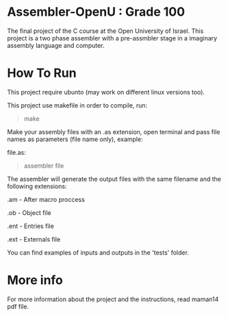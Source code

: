 # Assembler-OpenU : Grade 100
The final project of the C course at the Open University of Israel.
This project is a two phase assembler with a pre-assmbler stage in a imaginary assembly language and computer.
# How To Run
This project require ubunto (may work on different linux versions too).

This project use makefile in order to compile, run:

>  make

Make your assembly files with an .as extension, open terminal and pass file names as parameters (file name only), example:

file.as:

>   assembler file

The assembler will generate the output files with the same filename and the following extensions:

.am - After macro proccess

.ob - Object file

.ent - Entries file

.ext - Externals file

You can find examples of inputs and outputs in the 'tests' folder.

# More info
For more information about the project and the instructions, read maman14 pdf file.
